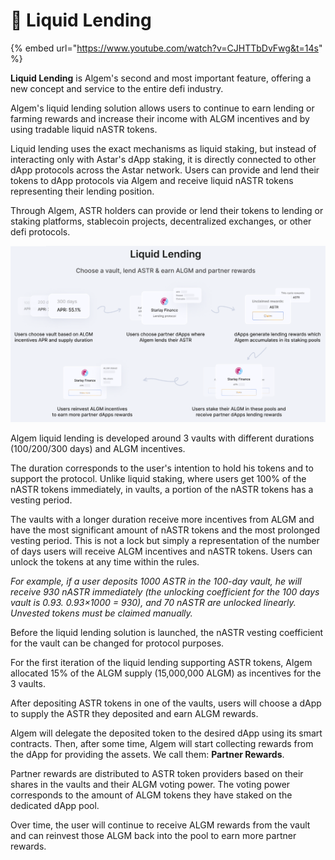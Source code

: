 # 🌊 Liquid Lending

{% embed url="https://www.youtube.com/watch?v=CJHTTbDvFwg&t=14s" %}

**Liquid Lending** is Algem's second and most important feature, offering a new concept and service to the entire defi industry.

Algem's liquid lending solution allows users to continue to earn lending or farming rewards and increase their income with ALGM incentives and by using tradable liquid nASTR tokens.

Liquid lending uses the exact mechanisms as liquid staking, but instead of interacting only with Astar's dApp staking, it is directly connected to other dApp protocols across the Astar network. Users can provide and lend their tokens to dApp protocols via Algem and receive liquid nASTR tokens representing their lending position.

Through Algem, ASTR holders can provide or lend their tokens to lending or staking platforms, stablecoin projects, decentralized exchanges, or other defi protocols.

![](<../../Thai2/.gitbook/assets/Liquid Lending1.PNG>)

Algem liquid lending is developed around 3 vaults with different durations (100/200/300 days) and ALGM incentives.

The duration corresponds to the user's intention to hold his tokens and to support the protocol. Unlike liquid staking, where users get 100% of the nASTR tokens immediately, in vaults, a portion of the nASTR tokens has a vesting period.

The vaults with a longer duration receive more incentives from ALGM and have the most significant amount of nASTR tokens and the most prolonged vesting period. This is not a lock but simply a representation of the number of days users will receive ALGM incentives and nASTR tokens. Users can unlock the tokens at any time within the rules.

_For example, if a user deposits 1000 ASTR in the 100-day vault, he will receive 930 nASTR immediately (the unlocking coefficient for the 100 days vault is 0.93. 0.93×1000 = 930), and 70 nASTR are unlocked linearly. Unvested tokens must be claimed manually._

Before the liquid lending solution is launched, the nASTR vesting coefficient for the vault can be changed for protocol purposes.

For the first iteration of the liquid lending supporting ASTR tokens, Algem allocated 15% of the ALGM supply (15,000,000 ALGM) as incentives for the 3 vaults.

After depositing ASTR tokens in one of the vaults, users will choose a dApp to supply the ASTR they deposited and earn ALGM rewards.

Algem will delegate the deposited token to the desired dApp using its smart contracts. Then, after some time, Algem will start collecting rewards from the dApp for providing the assets. We call them: **Partner Rewards**.

Partner rewards are distributed to ASTR token providers based on their shares in the vaults and their ALGM voting power. The voting power corresponds to the amount of ALGM tokens they have staked on the dedicated dApp pool.

Over time, the user will continue to receive ALGM rewards from the vault and can reinvest those ALGM back into the pool to earn more partner rewards.
